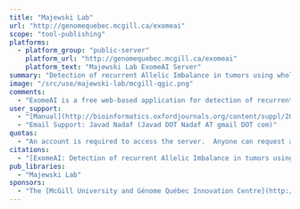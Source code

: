 ```yaml
---
title: "Majewski Lab"
url: "http://genomequebec.mcgill.ca/exomeai"
scope: "tool-publishing"
platforms:
  - platform_group: "public-server"
    platform_url: "http://genomequebec.mcgill.ca/exomeai"
    platform_text: "Majewski Lab ExomeAI Server"
summary: "Detection of recurrent Allelic Imbalance in tumors using whole Exome sequencing data. "
image: "/src/use/majewski-lab/mcgill-qgic.png"
comments:
  - "ExomeAI is a free web-based application for detection of recurrent AI/LOH segments in Tumor samples."
user_support:
  - "[Manual](http://bioinformatics.oxfordjournals.org/content/suppl/2014/10/07/btu665.DC1/suppl_data.zip)"
  - "Email Support: Javad Nadaf (Javad DOT Nadaf AT gmail DOT com)"
quotas:
  - "An account is required to access the server.  Anyone can request an account via email: Javad DOT Nadaf AT gmail DOT com."
citations:
  - "[ExomeAI: Detection of recurrent Allelic Imbalance in tumors using whole Exome sequencing data](http://www.ncbi.nlm.nih.gov/pubmed/25297069). Nadaf J, Majewski J, Fahiminiya S. (2014). *Bioinformatics*. 2014 Oct 8."
pub_libraries:
  - "Majewski Lab"
sponsors:
  - "The [McGill University and Génome Québec Innovation Centre](http://gqinnovationcenter.com/index.aspx)"
---
```

